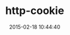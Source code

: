 ---
layout: post
title:  "http-cookie"
repo:   "sparklemotion/http-cookie"
date:   2015-02-18 10:44:40
gemurl: https://github.com/sparklemotion/http-cookie
---
